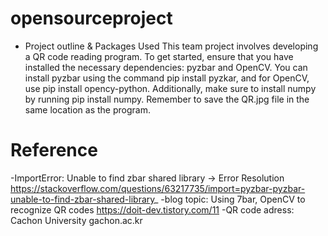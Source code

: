# opensourceproject
- Project outline & Packages Used
This team project involves developing a QR code reading program. To get started, ensure that you have installed the necessary dependencies: pyzbar and OpenCV. You can install pyzbar using the command pip install pyzkar, and for OpenCV, use pip install opency-python. Additionally, make sure to install numpy by running pip install numpy. Remember to save the QR.jpg file in the same location as the program.



# Reference
-ImportError: Unable to find zbar shared library -> Error Resolution
https://stackoverflow.com/questions/63217735/import=pyzbar-pyzbar-unable-to-find-zbar-shared-library_
-blog topic: Using 7bar, OpenCV to recognize QR codes
https://doit-dev.tistory.com/11
-QR code adress: Cachon University
gachon.ac.kr
